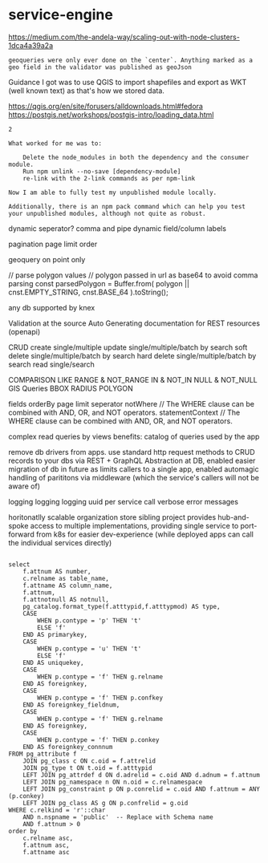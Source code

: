 # service-engine

https://medium.com/the-andela-way/scaling-out-with-node-clusters-1dca4a39a2a



```
geoqueries were only ever done on the `center`. Anything marked as a geo field in the validator was published as geoJson
```
Guidance I got was to use QGIS to import shapefiles and export as WKT (well known text) as that's how we stored data.

https://qgis.org/en/site/forusers/alldownloads.html#fedora
https://postgis.net/workshops/postgis-intro/loading_data.html


```
2

What worked for me was to:

    Delete the node_modules in both the dependency and the consumer module.
    Run npm unlink --no-save [dependency-module]
    re-link with the 2-link commands as per npm-link

Now I am able to fully test my unpublished module locally.

Additionally, there is an npm pack command which can help you test your unpublished modules, although not quite as robust.
```

dynamic seperator? comma and pipe
dynamic field/column labels

pagination
    page
    limit
order

geoquery on point only




// parse polygon values
// polygon passed in url as base64 to avoid comma parsing
const parsedPolygon = Buffer.from(
    polygon || cnst.EMPTY_STRING,
    cnst.BASE_64
).toString();



any db supported by knex

Validation at the source
Auto Generating documentation for REST resources (openapi)

CRUD
    create single/multiple
    update single/multiple/batch by search
    soft delete single/multiple/batch by search
    hard delete single/multiple/batch by search
    read single/search


COMPARISON
LIKE
RANGE & NOT_RANGE
IN & NOT_IN
NULL & NOT_NULL
GIS Queries
    BBOX
    RADIUS
    POLYGON


fields
orderBy
page
limit
seperator
notWhere // The WHERE clause can be combined with AND, OR, and NOT operators.
statementContext // The WHERE clause can be combined with AND, OR, and NOT operators.

complex read queries by views
    benefits:
        catalog of queries used by the app


remove db drivers from apps. use standard http request methods to CRUD records to your dbs via REST + GraphQL
Abstraction at DB, enabled easier migration of db in future as limits callers to a single app, enabled automagic handling of parititons via middleware (which the service's callers will not be aware of)

logging logging logging
uuid per service call
verbose error messages

horitonatlly scalable organization store
    sibling project provides hub-and-spoke access to multiple implementations, providing single service to port-forward from k8s for easier dev-experience (while deployed apps can call the individual services directly)









```

select
    f.attnum AS number,  
    c.relname as table_name,
    f.attname AS column_name,  
    f.attnum,  
    f.attnotnull AS notnull,  
    pg_catalog.format_type(f.atttypid,f.atttypmod) AS type,  
    CASE  
        WHEN p.contype = 'p' THEN 't'  
        ELSE 'f'  
    END AS primarykey,  
    CASE  
        WHEN p.contype = 'u' THEN 't'  
        ELSE 'f'
    END AS uniquekey,
    CASE
        WHEN p.contype = 'f' THEN g.relname
    END AS foreignkey,
    CASE
        WHEN p.contype = 'f' THEN p.confkey
    END AS foreignkey_fieldnum,
    CASE
        WHEN p.contype = 'f' THEN g.relname
    END AS foreignkey,
    CASE
        WHEN p.contype = 'f' THEN p.conkey
    END AS foreignkey_connnum
FROM pg_attribute f  
    JOIN pg_class c ON c.oid = f.attrelid  
    JOIN pg_type t ON t.oid = f.atttypid  
    LEFT JOIN pg_attrdef d ON d.adrelid = c.oid AND d.adnum = f.attnum  
    LEFT JOIN pg_namespace n ON n.oid = c.relnamespace  
    LEFT JOIN pg_constraint p ON p.conrelid = c.oid AND f.attnum = ANY (p.conkey)  
    LEFT JOIN pg_class AS g ON p.confrelid = g.oid  
WHERE c.relkind = 'r'::char  
    AND n.nspname = 'public'  -- Replace with Schema name  
    AND f.attnum > 0
order by
    c.relname asc,
    f.attnum asc,
    f.attname asc

```
